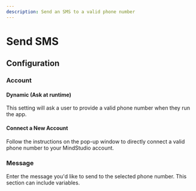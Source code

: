 ```yaml
---
description: Send an SMS to a valid phone number
---
```


# Send SMS

## Configuration&#x20;

### Account&#x20;

#### Dynamic (Ask at runtime)

This setting will ask a user to provide a valid phone number when they run the app.

#### Connect a New Account

Follow the instructions on the pop-up window to directly connect a valid phone number to your MindStudio account.&#x20;

### Message&#x20;

Enter the message you'd like to send to the selected phone number. This section can include variables.
